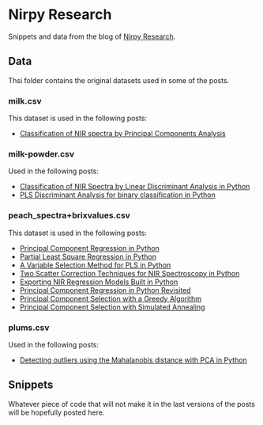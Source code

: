 # Nirpy Research
Snippets and data from the blog of [Nirpy Research](https://nirpyresearch.com/).

## Data
Thsi folder contains the original datasets used in some of the posts. 

### milk.csv
This dataset is used in the following posts:
* [Classification of NIR spectra by Principal Components Analysis](https://nirpyresearch.com/classification-nir-spectra-principal-component-analysis-python/)

### milk-powder.csv 
Used in the following posts:
* [Classification of NIR Spectra by Linear Discriminant Analysis in Python](https://nirpyresearch.com/classification-nir-spectra-linear-discriminant-analysis-python/)
* [PLS Discriminant Analysis for binary classification in Python](https://nirpyresearch.com/pls-discriminant-analysis-binary-classification-python/)

### peach_spectra+brixvalues.csv
This dataset is used in the following posts:
* [Principal Component Regression in Python](https://nirpyresearch.com/principal-component-regression-python/)
* [Partial Least Square Regression in Python](https://nirpyresearch.com/partial-least-squares-regression-python/)
* [A Variable Selection Method for PLS in Python](https://nirpyresearch.com/variable-selection-method-pls-python/)
* [Two Scatter Correction Techniques for NIR Spectroscopy in Python](https://nirpyresearch.com/two-scatter-correction-techniques-nir-spectroscopy-python/)
* [Exporting NIR Regression Models Built in Python](https://nirpyresearch.com/exporting-nir-regression-models-built-in-python/)
* [Principal Component Regression in Python Revisited](https://nirpyresearch.com/principal-component-regression-python-revisited/)
* [Principal Component Selection with a Greedy Algorithm](https://nirpyresearch.com/principal-component-selection-greedy-algorithm/)
* [Principal Component Selection with Simulated Annealing](https://nirpyresearch.com/principal-component-selection-with-simulated-annealing/)

### plums.csv
Used in the following posts:
* [Detecting outliers using the Mahalanobis distance with PCA in Python](https://nirpyresearch.com/detecting-outliers-using-mahalanobis-distance-pca-python/)

## Snippets
Whatever piece of code that will not make it in the last versions of the posts will be hopefully posted here.
